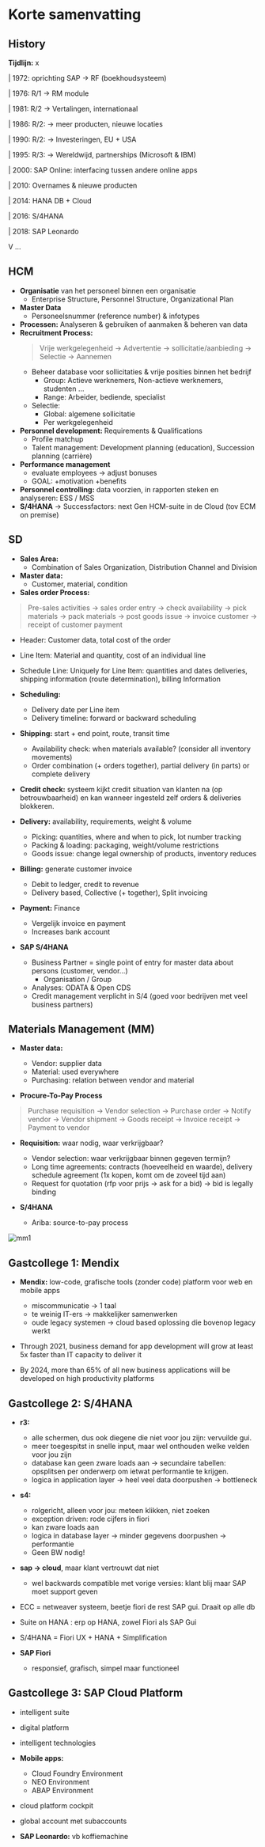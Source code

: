 # Korte samenvatting
## History
<b>Tijdlijn:</b> 
x

 | 1972: oprichting SAP -> RF (boekhoudsysteem)

 | 1976: R/1 -> RM module

 | 1981: R/2 -> Vertalingen, internationaal

 | 1986: R/2: -> meer producten, nieuwe locaties

 | 1990: R/2: -> Investeringen, EU + USA

 | 1995: R/3: -> Wereldwijd, partnerships (Microsoft & IBM)

 | 2000: SAP Online: interfacing tussen andere online apps

 | 2010: Overnames & nieuwe producten

 | 2014: HANA DB + Cloud

 | 2016: S/4HANA

 | 2018: SAP Leonardo

V …

## HCM
- <b>Organisatie</b> van het personeel binnen een organisatie
    - Enterprise Structure, Personnel Structure, Organizational Plan
- <b>Master Data</b>
    - Personeelsnummer (reference number) & infotypes
- <b>Processen:</b> Analyseren & gebruiken of aanmaken & beheren van data
- <b>Recruitment Process:</b>
    > Vrije werkgelegenheid -> Advertentie -> sollicitatie/aanbieding -> Selectie -> Aannemen
    - Beheer database voor sollicitaties & vrije posities binnen het bedrijf
	    - Group: Actieve werknemers, Non-actieve werknemers, studenten …
	    - Range: Arbeider, bediende, specialist
    - Selectie: 
	    - Global: algemene sollicitatie
	    - Per werkgelegenheid
- <b>Personnel development:</b> Requirements & Qualifications
    - Profile matchup
    - Talent management: Development planning (education), Succession planning (carrière)
- <b>Performance management</b>
	- evaluate employees -> adjust bonuses
	- GOAL: +motivation +benefits
- <b>Personnel controlling:</b> data voorzien, in rapporten steken en analyseren: ESS / MSS
- <b>S/4HANA</b> -> Successfactors: next Gen HCM-suite in de Cloud (tov ECM on premise)

## SD
- <b>Sales Area:</b>
    - Combination of Sales Organization, Distribution Channel and Division
- <b>Master data:</b>
    - Customer, material, condition
- <b>Sales order Process:</b>
> Pre-sales activities -> sales order entry -> check availability -> pick materials -> pack materials -> post goods issue -> invoice customer -> receipt of customer payment

- Header: Customer data, total cost of the order
- Line Item: Material and quantity, cost of an individual line
- Schedule Line: Uniquely for Line Item: quantities and dates deliveries, shipping information (route determination), billing Information

- <b>Scheduling:</b>
	- Delivery date per Line item
	- Delivery timeline: forward or backward scheduling

- <b>Shipping:</b> start + end point, route, transit time
    - Availability check: when materials available? (consider all inventory movements)
    - Order combination (+ orders together), partial delivery (in parts) or complete delivery

- <b>Credit check:</b> systeem kijkt credit situation van klanten na (op betrouwbaarheid) en kan wanneer ingesteld zelf orders & deliveries blokkeren.

- <b>Delivery:</b> availability, requirements, weight & volume
    - Picking: quantities, where and when to pick, lot number tracking
    - Packing & loading:  packaging, weight/volume restrictions
    - Goods issue: change legal ownership of products, inventory reduces

- <b>Billing:</b> generate customer invoice
    - Debit to ledger, credit to revenue
    - Delivery based, Collective (+ together), Split invoicing

- <b>Payment:</b> Finance
    - Vergelijk invoice en payment
    - Increases bank account

- <b>SAP S/4HANA</b>
    - Business Partner = single point of entry for master data about persons (customer, vendor…)
        - Organisation / Group
    - Analyses: ODATA & Open CDS
    - Credit management verplicht in S/4 (goed voor bedrijven met veel business partners)

## Materials Management (MM)
- <b>Master data:</b>
    - Vendor: supplier data
    - Material: used everywhere
    - Purchasing: relation between vendor and material

- <b>Procure-To-Pay Process</b>
> Purchase requisition -> Vendor selection -> Purchase order -> Notify vendor -> Vendor shipment -> Goods receipt -> Invoice receipt -> Payment to vendor

- <b>Requisition:</b> waar nodig, waar verkrijgbaar?
    - Vendor selection: waar verkrijgbaar binnen gegeven termijn?
    - Long time agreements: contracts (hoeveelheid en waarde), delivery schedule agreement (1x kopen, komt om de zoveel tijd aan)
    - Request for quotation (rfp voor prijs -> ask for a bid) -> bid is legally binding

- <b>S/4HANA</b>
    - Ariba: source-to-pay process

![mm1](afb/mm1.png)

## Gastcollege 1: Mendix
- <b>Mendix:</b> low-code, grafische tools (zonder code) platform voor web en mobile apps
    - miscommunicatie -> 1 taal
    - te weinig IT-ers -> makkelijker samenwerken
    - oude legacy systemen -> cloud based oplossing die bovenop legacy werkt

- Through 2021, business demand for app development will grow at least 5x faster than IT capacity to deliver it
- By 2024, more than 65% of all new business applications will be developed on high productivity platforms

## Gastcollege 2: S/4HANA
- <b>r3:</b> 
    - alle schermen, dus ook diegene die niet voor jou zijn: vervuilde gui. 
    - meer toegespitst in snelle input, maar wel onthouden welke velden voor jou zijn
    - database kan geen zware loads aan -> secundaire tabellen: opsplitsen per onderwerp om ietwat performantie te krijgen.
    - logica in application layer -> heel veel data doorpushen -> bottleneck

- <b>s4:</b> 
    - rolgericht, alleen voor jou: meteen klikken, niet zoeken
    - exception driven: rode cijfers in fiori
    - kan zware loads aan
    - logica in database layer -> minder gegevens doorpushen -> performantie
    - Geen BW nodig!

- <b>sap → cloud</b>, maar klant vertrouwt dat niet
    - wel backwards compatible met vorige versies: klant blij maar SAP moet support geven

- ECC = netweaver systeem, beetje fiori de rest SAP gui. Draait op alle db
- Suite on HANA : erp op HANA, zowel Fiori als SAP Gui
- S/4HANA = Fiori UX + HANA + Simplification

- <b>SAP Fiori</b>
    - responsief, grafisch, simpel maar functioneel

## Gastcollege 3: SAP Cloud Platform
- intelligent suite 
- digital platform 
- intelligent technologies

- <b>Mobile apps:</b>
    - Cloud Foundry Environment
    - NEO Environment
    - ABAP Environment

- cloud platform cockpit
- global account met subaccounts

- <b>SAP Leonardo:</b> vb koffiemachine
